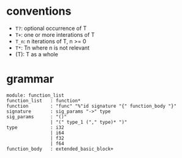 
# conventions

- ```T?```: optional occurrence of T
- ```T+```: one or more interations of T
- ```T_n```: n iterations of T, n >= 0
- ```T*```: Tn where n is not relevant
- (T): T as a whole

# grammar

```
module: function_list
function_list   : function*
function        : "func" "%"id signature "{" function_body "}"
signature       : sig_params "->" type
sig_params      : "()"
                | "(" type_1 ("," type)* ")"
type            : i32
                | i64
                | f32
                | f64
function_body   : extended_basic_block+
```
